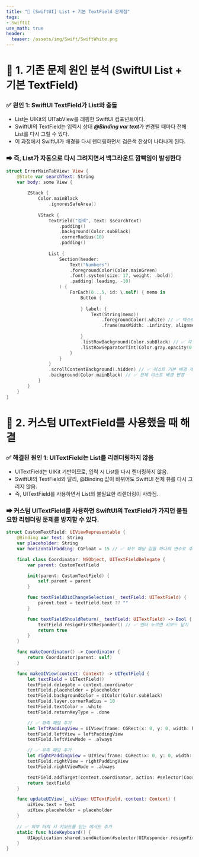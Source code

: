 ```yaml
---
title: "📌 [SwiftUI] List + 기본 TextField 문제점"
tags: 
- SwiftUI
use_math: true
header: 
  teaser: /assets/img/Swift/SwiftWhite.png
---
```


# 📌 1. 기존 문제 원인 분석 (SwiftUI List + 기본 TextField)

### ✅ 원인 1: SwiftUI TextField가 List와 충돌
- List는 UIKit의 UITabView를 래핑한 SwiftUI 컴포넌트이다.
- SwiftUI의 TextField는 입력시 상태 ***@Binding var text***가 변경될 때마다 전체 List를 다시 그릴 수 있다.
- 이 과정에서 SwiftUI가 배경을 다시 렌더링하면서 검은색 잔상이 나타나게 된다.
### ➡ 즉, List가 자동으로 다시 그려지면서 백그라운드 깜빡임이 발생한다

```swift
struct ErrorMainTabView: View {
    @State var searchText: String
    var body: some View {
        
        ZStack {
            Color.mainBlack
                .ignoresSafeArea()
            
            VStack {
                TextField("검색", text: $searchText)
                    .padding()
                    .background(Color.subBlack)
                    .cornerRadius(10)
                    .padding()
                
                List {
                    Section(header:
                        Text("Numbers")
                        .foregroundColor(Color.mainGreen)
                        .font(.system(size: 17, weight: .bold))
                        .padding(.leading, -10)
                    ) {
                        ForEach(0...5, id: \.self) { memo in
                            Button {
                                
                            } label: {
                                Text(String(memo))
                                    .foregroundColor(.white) // ✅ 텍스트 색상
                                    .frame(maxWidth: .infinity, alignment: .leading) // ✅ 왼쪽 정렬
                                
                            }
                            .listRowBackground(Color.subBlack) // ✅ 각 행의 배경색 지정
                            .listRowSeparatorTint(Color.gray.opacity(0.4), edges: .bottom) // ✅ 구분선 색상 지정
                        }
                    }
                }
                .scrollContentBackground(.hidden) // ✅ 리스트 기본 배경 제거
                .background(Color.mainBlack) // ✅ 전체 리스트 배경 변경
            }
        }
    }
}
```

# 📌 2. 커스텀 UITextField를 사용했을 때 해결

### ✅ 해결된 원인 1: UITextField는 List를 리렌더링하지 않음
- UITextField는 UIKit 기반이므로, 입력 시 List를 다시 렌더링하지 않음.
- SwiftUI의 TextField와 달리, @Binding 값이 바뀌어도 SwiftUI 전체 뷰를 다시 그리지 않음.
-  즉, UITextField를 사용하면서 List의 불필요한 리렌더링이 사라짐.
### ➡ 커스텀 UITextField를 사용하면 SwiftUI의 TextField가 가지던 불필요한 리렌더링 문제를 방지할 수 있다.
```swift
struct CustomTextField: UIViewRepresentable {
    @Binding var text: String
    var placeholder: String
    var horizontalPadding: CGFloat = 15 // ✅ 좌우 패딩 값을 하나의 변수로 추가

    final class Coordinator: NSObject, UITextFieldDelegate {
        var parent: CustomTextField

        init(parent: CustomTextField) {
            self.parent = parent
        }

        func textFieldDidChangeSelection(_ textField: UITextField) {
            parent.text = textField.text ?? ""
        }

        func textFieldShouldReturn(_ textField: UITextField) -> Bool {
            textField.resignFirstResponder() // ✅ 엔터 누르면 키보드 닫기
            return true
        }
    }

    func makeCoordinator() -> Coordinator {
        return Coordinator(parent: self)
    }

    func makeUIView(context: Context) -> UITextField {
        let textField = UITextField()
        textField.delegate = context.coordinator
        textField.placeholder = placeholder
        textField.backgroundColor = UIColor(Color.subBlack)
        textField.layer.cornerRadius = 10
        textField.textColor = .white
        textField.returnKeyType = .done

        // ✅ 좌측 패딩 추가
        let leftPaddingView = UIView(frame: CGRect(x: 0, y: 0, width: horizontalPadding, height: textField.frame.height))
        textField.leftView = leftPaddingView
        textField.leftViewMode = .always

        // ✅ 우측 패딩 추가
        let rightPaddingView = UIView(frame: CGRect(x: 0, y: 0, width: horizontalPadding, height: textField.frame.height))
        textField.rightView = rightPaddingView
        textField.rightViewMode = .always

        textField.addTarget(context.coordinator, action: #selector(Coordinator.textFieldDidChangeSelection(_:)), for: .editingChanged)
        return textField
    }

    func updateUIView(_ uiView: UITextField, context: Context) {
        uiView.text = text
        uiView.placeholder = placeholder
    }
    
    // ✅ 외부 터치 시 키보드를 닫는 메서드 추가
    static func hideKeyboard() {
        UIApplication.shared.sendAction(#selector(UIResponder.resignFirstResponder), to: nil, from: nil, for: nil)
    }
}
```